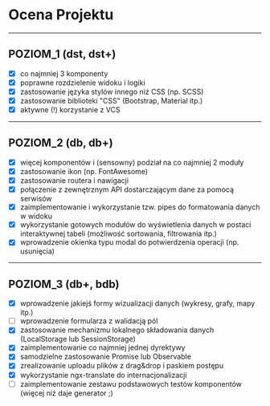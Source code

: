# Ocena Projektu

-------------------------------------------------------------------------------
 POZIOM_1 (dst, dst+)
-------------------------------------------------------------------------------
- [x] co najmniej 3 komponenty
- [x] poprawne rozdzielenie widoku i logiki
- [x] zastosowanie języka stylów innego niż CSS (np. SCSS)
- [x] zastosowanie biblioteki "CSS" (Bootstrap, Material itp.)
- [x] aktywne (!) korzystanie z VCS

-------------------------------------------------------------------------------
 POZIOM_2 (db, db+)
-------------------------------------------------------------------------------

- [x] więcej komponentów i (sensowny) podział na co najmniej 2 moduły
- [x] zastosowanie ikon (np. FontAwesome)
- [x] zastosowanie routera i nawigacji
- [x] połączenie z zewnętrznym API dostarczającym dane za pomocą serwisów
- [x] zaimplementowanie i wykorzystanie tzw. pipes do formatowania danych w widoku
- [x] wykorzystanie gotowych modułów do wyświetlenia danych w postaci interaktywnej
  tabeli (możliwość sortowania, filtrowania itp.) 
- [x] wprowadzenie okienka typu modal do potwierdzenia operacji (np. usunięcia)

-------------------------------------------------------------------------------
 POZIOM_3 (db+, bdb)
-------------------------------------------------------------------------------

- [x] wprowadzenie jakiejś formy wizualizacji danych (wykresy, grafy, mapy itp.)
- [ ] wprowadzenie formularza z walidacją pól
- [x] zastosowanie mechanizmu lokalnego składowania danych (LocalStorage lub 
  SessionStorage)
- [x] zaimplementowanie co najmniej jednej dyrektywy
- [x] samodzielne zastosowanie Promise lub Observable
- [x] zrealizowanie uploadu plików z drag&drop i paskiem postępu
- [x] wykorzystanie ngx-translate do internacjonalizacji
- [ ] zaimplementowanie zestawu podstawowych testów komponentów (więcej niż daje 
   generator ;)